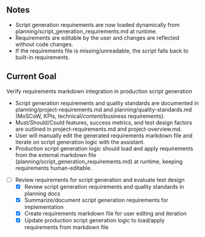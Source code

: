 ## Notes
- Script generation requirements are now loaded dynamically from planning/script_generation_requirements.md at runtime.
- Requirements are editable by the user and changes are reflected without code changes.
- If the requirements file is missing/unreadable, the script falls back to built-in requirements.

## Current Goal
Verify requirements markdown integration in production script generation

- Script generation requirements and quality standards are documented in planning/project-requirements.md and planning/quality-standards.md (MoSCoW, KPIs, technical/content/business requirements).
- Must/Should/Could features, success metrics, and test design factors are outlined in project-requirements.md and project-overview.md.
- User will manually edit the generated requirements markdown file and iterate on script generation logic with the assistant.
- Production script generation logic should load and apply requirements from the external markdown file (planning/script_generation_requirements.md) at runtime, keeping requirements human-editable.

- [ ] Review requirements for script generation and evaluate test design
  - [x] Review script generation requirements and quality standards in planning docs
  - [x] Summarize/document script generation requirements for implementation
  - [x] Create requirements markdown file for user editing and iteration
  - [x] Update production script generation logic to load/apply requirements from markdown file
